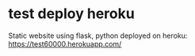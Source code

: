 # test deploy heroku


Static website using flask, python deployed on heroku: https://test60000.herokuapp.com/
